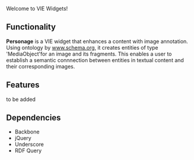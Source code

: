 Welcome to VIE Widgets! 


## Functionality

**Personage** is a VIE widget that enhances a content with image annotation. Using ontology by www.schema.org, it creates entities of type 'MediaObject'for an image and its fragments. This enables a user to establish a semantic connnection between entities in textual content and their corresponding images.

## Features
to be added

## Dependencies

* Backbone
* jQuery
* Underscore
* RDF Query

